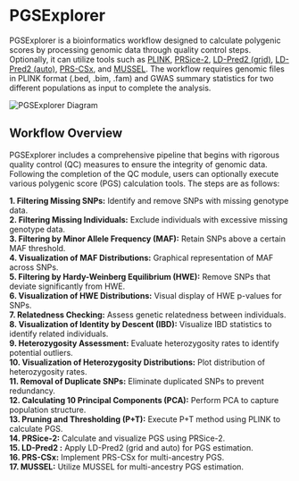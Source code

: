 # PGSExplorer
PGSExplorer is a bioinformatics workflow designed to calculate polygenic scores by processing genomic data through quality control steps. Optionally, it can utilize tools such as [PLINK](https://www.cog-genomics.org/plink/), [PRSice-2](https://choishingwan.github.io/PRSice/), [LD-Pred2 (grid)](https://privefl.github.io/bigsnpr/articles/LDpred2.html), [LD-Pred2 (auto)](https://privefl.github.io/bigsnpr/articles/LDpred2.html), [PRS-CSx](https://github.com/getian107/PRScsx), and [MUSSEL](https://github.com/Jin93/MUSSEL). The workflow requires genomic files in PLINK format (.bed, .bim, .fam) and GWAS summary statistics for two different populations as input to complete the analysis.


![PGSExplorer Diagram](https://github.com/tutkuyaras/PGSExplorer/blob/main/PGSExplorer%20Workflow.drawio.png)
## Workflow Overview

PGSExplorer includes a comprehensive pipeline that begins with rigorous quality control (QC) measures to ensure the integrity of genomic data. Following the completion of the QC module, users can optionally execute various polygenic score (PGS) calculation tools. The steps are as follows:

**1.  Filtering Missing SNPs:** Identify and remove SNPs with missing genotype data.  
**2.  Filtering Missing Individuals:** Exclude individuals with excessive missing genotype data.  
**3.  Filtering by Minor Allele Frequency (MAF):** Retain SNPs above a certain MAF threshold.  
**4.  Visualization of MAF Distributions:** Graphical representation of MAF across SNPs.  
**5.  Filtering by Hardy-Weinberg Equilibrium (HWE):** Remove SNPs that deviate significantly from HWE.  
**6.  Visualization of HWE Distributions:** Visual display of HWE p-values for SNPs.  
**7.  Relatedness Checking:** Assess genetic relatedness between individuals.  
**8.  Visualization of Identity by Descent (IBD):** Visualize IBD statistics to identify related individuals.    
**9.  Heterozygosity Assessment:** Evaluate heterozygosity rates to identify potential outliers.  
**10. Visualization of Heterozygosity Distributions:** Plot distribution of heterozygosity rates.  
**11. Removal of Duplicate SNPs:** Eliminate duplicated SNPs to prevent redundancy.  
**12. Calculating 10 Principal Components (PCA):** Perform PCA to capture population structure.  
**13. Pruning and Thresholding (P+T):** Execute P+T method using PLINK to calculate PGS.  
**14. PRSice-2:** Calculate and visualize PGS using PRSice-2.  
**15. LD-Pred2 :** Apply LD-Pred2 (grid and auto)  for PGS estimation.  
**16. PRS-CSx:**  Implement PRS-CSx for multi-ancestry PGS.  
**17. MUSSEL:** Utilize MUSSEL for multi-ancestry PGS estimation.  
